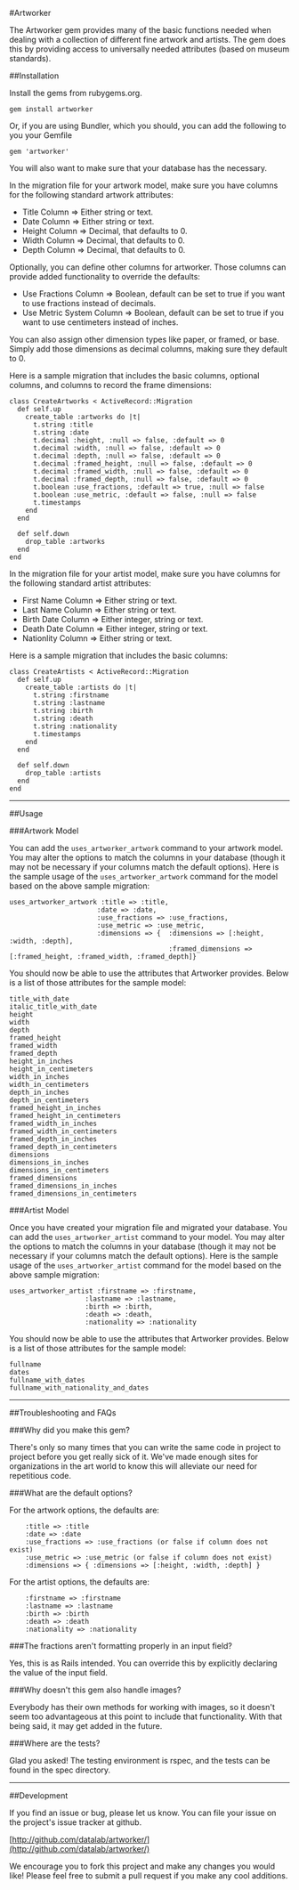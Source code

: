 #Artworker

The Artworker gem provides many of the basic functions needed when dealing with a collection of different fine artwork and artists. The gem does this by providing access to  universally needed attributes (based on museum standards).

##Installation

Install the gems from rubygems.org.

    gem install artworker

Or, if you are using Bundler, which you should, you can add the following to you your Gemfile

    gem 'artworker'

You will also want to make sure that your database has the necessary. 

In the migration file for your artwork model, make sure you have columns for the following standard artwork attributes:

* Title Column => Either string or text.
* Date Column => Either string or text.
* Height Column => Decimal, that defaults to 0.
* Width Column => Decimal, that defaults to 0.
* Depth Column => Decimal, that defaults to 0.

Optionally, you can define other columns for artworker. Those columns can provide added functionality to override the defaults:

* Use Fractions Column => Boolean, default can be set to true if you want to use fractions instead of decimals.
* Use Metric System Column => Boolean, default can be set to true if you want to use centimeters instead of inches.

You can also assign other dimension types like paper, or framed, or base. Simply add those dimensions as decimal columns, making sure they default to 0.

Here is a sample migration that includes the basic columns, optional columns, and columns to record the frame dimensions:

  	class CreateArtworks < ActiveRecord::Migration
  	  def self.up
  	    create_table :artworks do |t|
  	      t.string :title
  	      t.string :date
  	      t.decimal :height, :null => false, :default => 0
  	      t.decimal :width, :null => false, :default => 0
  	      t.decimal :depth, :null => false, :default => 0
  	      t.decimal :framed_height, :null => false, :default => 0
  	      t.decimal :framed_width, :null => false, :default => 0
  	      t.decimal :framed_depth, :null => false, :default => 0
  	      t.boolean :use_fractions, :default => true, :null => false
  	      t.boolean :use_metric, :default => false, :null => false
  	      t.timestamps
  	    end
  	  end

  	  def self.down
  	    drop_table :artworks
  	  end
  	end

In the migration file for your artist model, make sure you have columns for the following standard artist attributes:

* First Name Column => Either string or text.
* Last Name Column => Either string or text.
* Birth Date Column => Either integer, string or text.
* Death Date Column => Either integer, string or text.
* Nationlity Column => Either string or text.

Here is a sample migration that includes the basic columns:

  	class CreateArtists < ActiveRecord::Migration
  	  def self.up
  	    create_table :artists do |t|
  	      t.string :firstname
  	      t.string :lastname
  	      t.string :birth
  	      t.string :death
  	      t.string :nationality
  	      t.timestamps
  	    end
  	  end

  	  def self.down
  	    drop_table :artists
  	  end
  	end

---

##Usage

###Artwork Model

You can add the `uses_artworker_artwork` command to your artwork model. You may alter the options to match the columns in your database (though it may not be necessary if your columns match the default options). Here is the sample usage of the `uses_artworker_artwork` command for the model based on the above sample migration:

  	uses_artworker_artwork :title => :title,
                          :date => :date,
                          :use_fractions => :use_fractions,
                          :use_metric => :use_metric,
                          :dimensions => {  :dimensions => [:height, :width, :depth], 
                                            :framed_dimensions => [:framed_height, :framed_width, :framed_depth]}

You should now be able to use the attributes that Artworker provides. Below is a list of those attributes for the sample model:

  	title_with_date
  	italic_title_with_date
  	height
  	width
  	depth
  	framed_height
  	framed_width
  	framed_depth
  	height_in_inches
  	height_in_centimeters
  	width_in_inches
  	width_in_centimeters
  	depth_in_inches
  	depth_in_centimeters
  	framed_height_in_inches
  	framed_height_in_centimeters
  	framed_width_in_inches
  	framed_width_in_centimeters
  	framed_depth_in_inches
  	framed_depth_in_centimeters
  	dimensions
  	dimensions_in_inches
  	dimensions_in_centimeters
  	framed_dimensions
  	framed_dimensions_in_inches
  	framed_dimensions_in_centimeters

###Artist Model

Once you have created your migration file and migrated your database. You can add the `uses_artworker_artist` command to your model. You may alter the options to match the columns in your database (though it may not be necessary if your columns match the default options). Here is the sample usage of the `uses_artworker_artist` command for the model based on the above sample migration:

   	uses_artworker_artist :firstname => :firstname,
                       :lastname => :lastname,
                       :birth => :birth,
                       :death => :death,
                       :nationality => :nationality

You should now be able to use the attributes that Artworker provides. Below is a list of those attributes for the sample model:

  	fullname
  	dates
  	fullname_with_dates
  	fullname_with_nationality_and_dates

---

##Troubleshooting and FAQs

###Why did you make this gem?

There's only so many times that you can write the same code in project to project before you get really sick of it. We've made enough sites for organizations in the art world to know this will alleviate our need for repetitious code. 

###What are the default options?

For the artwork options, the defaults are:

  		:title => :title
  		:date => :date
  		:use_fractions => :use_fractions (or false if column does not exist)
  		:use_metric => :use_metric (or false if column does not exist)
  		:dimensions => { :dimensions => [:height, :width, :depth] }

For the artist options, the defaults are:

  		:firstname => :firstname
  		:lastname => :lastname
  		:birth => :birth
  		:death => :death
  		:nationality => :nationality

###The fractions aren't formatting properly in an input field?

Yes, this is as Rails intended. You can override this by explicitly declaring the value of the input field.

###Why doesn't this gem also handle images?

Everybody has their own methods for working with images, so it doesn't seem too advantageous at this point to include that functionality. With that being said, it may get added in the future.

###Where are the tests?

Glad you asked! The testing environment is rspec, and the tests can be found in the spec directory. 

---

##Development

If you find an issue or bug, please let us know. You can file your issue on the project's issue tracker at github. 

[http://github.com/datalab/artworker/](http://github.com/datalab/artworker/)

We encourage you to fork this project and make any changes you would like! Please feel free to submit a pull request if you make any cool additions.